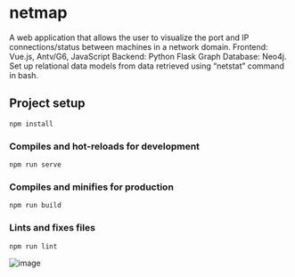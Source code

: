 # netmap
A web application that allows the user to visualize the port and IP connections/status between machines in a network domain.
Frontend: Vue.js, Antv/G6, JavaScript
Backend: Python Flask
Graph Database: Neo4j.
Set up relational data models from data retrieved using “netstat” command in bash. 
## Project setup
```
npm install
```

### Compiles and hot-reloads for development
```
npm run serve
```

### Compiles and minifies for production
```
npm run build
```

### Lints and fixes files
```
npm run lint
```

![image](https://github.com/wintai9899/Netstat-Map-Python-Flask-Vue.js-/blob/main/screenshot.PNG)
